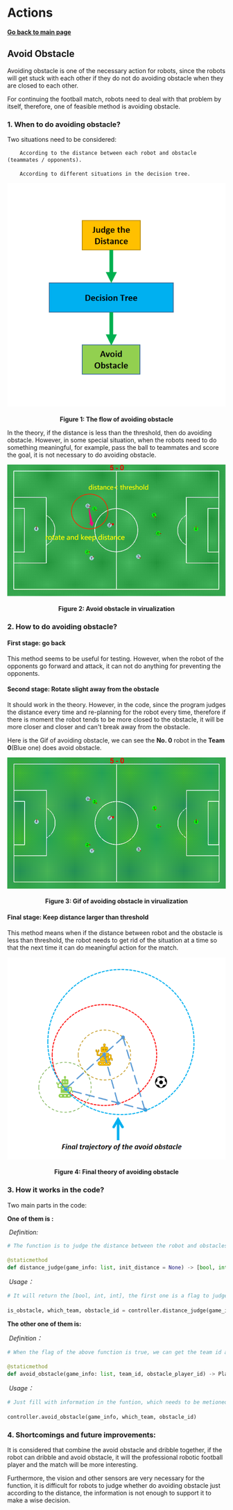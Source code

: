 

# **Actions**

**[Go back to main page](../../Documentation.md)**

## Avoid Obstacle

Avoiding obstacle is one of the necessary action for robots, since the robots will get stuck with each other if they do not do avoiding obstacle when they are closed to each other. 

For continuing the football match, robots need to deal with that problem by itself, therefore, one of feasible method is avoiding obstacle.



### 1. When to do avoiding obstacle?

   Two situations need to be considered:

        According to the distance between each robot and obstacle (teammates / opponents).
        
        According to different situations in the decision tree.

   <p align="center">
      <img src="../../Images/avoid_obstacle_flow.png" /><br><br>
      <b>Figure 1: The flow of avoiding obstacle</b>
   </p>




In the theory, if the distance is less than the threshold, then do avoiding obstacle. However, in some special situation, when the robots need to do something meaningful, for example, pass the ball to teammates and score the goal, it is not necessary to do avoiding obstacle. 

   <p align="center">
      <img src="../../Images/Avoid_obstacle.png" /><br><br>
      <b>Figure 2: Avoid obstacle in virualization</b>
   </p>

   

### 2. How to do avoiding obstacle?

   #### First stage: go back

This method seems to be useful for testing. However, when the robot of the opponents go forward and attack, it can not do anything for preventing the opponents.
        
   #### Second stage: Rotate slight away from the obstacle

It should work in the theory. However, in the code, since the program judges the distance every time and re-planning for the robot every time,  therefore if there is moment the robot tends to be more closed to the obstacle, it will be more closer and closer and can't break away from the obstacle.

Here is the Gif of avoiding obstacle, we can see the **No. 0** robot in the **Team 0**(Blue one) does avoid obstacle.

   <p align="center">
      <img src="../../Images/Avoid_obstacle.gif" /><br><br>
      <b>Figure 3: Gif of avoiding obstacle in virualization</b>
   </p>



   #### Final stage: Keep distance larger than threshold

This method means when if the distance between robot and the obstacle is less than threshold, the robot needs to get rid of the situation at a time so that the next time it can do meaningful action for the match. 

   <p align="center">
      <img src="../../Images/avoid_obstacle_theory.png" /><br><br>
       <b>Figure 4: Final theory of avoiding obstacle</b>
   </p>


### 3. How it works in the code?

Two main parts in the code:

**One of them is :**

​	*Definition:*

```python
# The function is to judge the distance between the robot and obstacles (Teammates, opponents, ball).

@staticmethod
def distance_judge(game_info: list, init_distance = None) -> [bool, int, int]:
```
​	*Usage：*

```python
# It will return the [bool, int, int], the first one is a flag to judge whether the robot meets the obstacle or not. The second one and the third one are team id and player id of the robot which meets obstacle respectively. 

is_obstacle, which_team, obstacle_id = controller.distance_judge(game_info)
```

**The  other one of them is:** 

​	*Definition：*

```python
# When the flag of the above function is true, we can get the team id and player id from distance_judge() function and put them here so that the robot can do avoid_obstacle().

@staticmethod
def avoid_obstacle(game_info: list, team_id, obstacle_player_id) -> PlayerCommand:
```

​	*Usage：*

```python
# Just fill with information in the funtion, which needs to be metioned here is that the avoid_obstacle() function reuses the go_around_the_point() function, but changes the parameters.

controller.avoid_obstacle(game_info, which_team, obstacle_id)
```



### 4. Shortcomings and future improvements:

It is considered that combine the avoid obstacle and dribble together, if the robot can dribble and avoid obstacle, it will the professional robotic football player and the match will be more interesting.

Furthermore, the vision and other sensors are very necessary for the function, it is difficult for robots to judge whether do avoiding obstacle just according to the distance, the information is not enough to support it to make a wise decision.  
        
</p>
